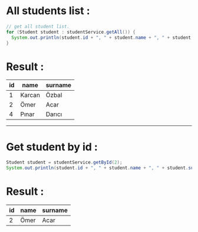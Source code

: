 # All students list : 
```Java
// get all student list. 
for (Student student : studentService.getAll()) {
  System.out.println(student.id + ", " + student.name + ", " + student.surname);
} 
```
# Result : 
|id|name|surname|
|---|---|---|
|1|Karcan|Özbal|
|2|Ömer|Acar|
|4|Pınar|Darıcı|

* * *

# Get student by id : 
```Java
Student student = studentService.getById(2);
System.out.println(student.id + ", " + student.name + ", " + student.surname);
```
# Result : 
|id|name|surname|
|---|---|---|
|2|Ömer|Acar|

